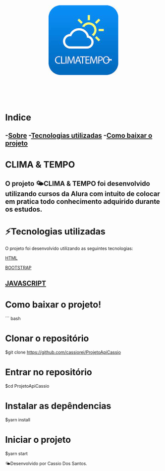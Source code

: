 
<h1 align="center">
   <img src="img/climaetempo.jpg">
</h1>

<h1>
   <img src="">
</h1>

<!-- colocar aqui uma gif quando ficar pronto-->
# Indice

-[Sobre](#-Sobre)
-[Tecnologias utilizadas](#-Tecnologias-utilizadas)
-[Como baixar o projeto](#-Como-baixar-projeto!)
---

# CLIMA & TEMPO
O projeto 🌤**CLIMA & TEMPO** foi desenvolvido utilizando cursos da Alura com intuito de colocar em pratica todo conhecimento adquirido durante os estudos.
---
# ⚡Tecnologias utilizadas

O projeto foi desenvolvido utilizando as seguintes tecnologias:

[HTML](https://developer.mozilla.org/pt-BR/docs/Web/HTML)

[BOOTSTRAP](https://getbootstrap.com/)

[JAVASCRIPT](https://developer.mozilla.org/pt-BR/)
---
# Como baixar o projeto!

´´´ bash
# Clonar o repositório
$git clone https://github.com/cassiorei/ProjetoApiCassio
# Entrar no repositório
$cd ProjetoApiCassio
# Instalar as depêndencias
$yarn install
# Iniciar o projeto
$yarn start

🌤Desenvolvido por Cassio Dos Santos.
 
 


